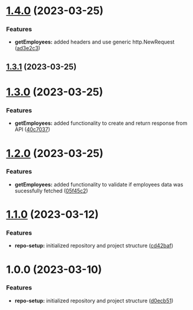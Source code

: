 # [1.4.0](https://github.com/bazaartechnologies-oss/tdd-example/compare/v1.3.1...v1.4.0) (2023-03-25)


### Features

* **getEmployees:** added headers and use generic http.NewRequest ([ad3e2c3](https://github.com/bazaartechnologies-oss/tdd-example/commit/ad3e2c3dfab012cddeba5f776fa8e863fdd26592))

## [1.3.1](https://github.com/bazaartechnologies-oss/tdd-example/compare/v1.3.0...v1.3.1) (2023-03-25)

# [1.3.0](https://github.com/bazaartechnologies-oss/tdd-example/compare/v1.2.0...v1.3.0) (2023-03-25)


### Features

* **getEmployees:** added functionality to create and return response from API ([40c7037](https://github.com/bazaartechnologies-oss/tdd-example/commit/40c703700be2a8b7b723202635c907b2708a8c0d))

# [1.2.0](https://github.com/bazaartechnologies-oss/tdd-example/compare/v1.1.0...v1.2.0) (2023-03-25)


### Features

* **getEmployees:** added functionality to validate if employees data was sucessfully fetched ([05f45c2](https://github.com/bazaartechnologies-oss/tdd-example/commit/05f45c2a10939ae822bc851af58e147b88884f4f))

# [1.1.0](https://github.com/bazaartechnologies-oss/tdd-example/compare/v1.0.0...v1.1.0) (2023-03-12)


### Features

* **repo-setup:** initialized repository and project structure ([cd42baf](https://github.com/bazaartechnologies-oss/tdd-example/commit/cd42baf40474e4ab23971b9d4cb5eaef52e16e56))

# 1.0.0 (2023-03-10)


### Features

* **repo-setup:** initialized repository and project structure ([d0ecb51](https://github.com/bazaartechnologies-oss/tdd-example/commit/d0ecb51ea5cb3667875cfc1ec5d75a8db58d6620))

